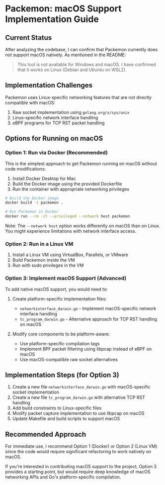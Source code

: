 # Packemon: macOS Support Implementation Guide

## Current Status

After analyzing the codebase, I can confirm that Packemon currently does not support macOS natively. As mentioned in the README:

> This tool is not available for Windows and macOS. I have confirmed that it works on Linux (Debian and Ubuntu on WSL2).

## Implementation Challenges

Packemon uses Linux-specific networking features that are not directly compatible with macOS:

1. Raw socket implementation using `golang.org/x/sys/unix`
2. Linux-specific network interface handling
3. eBPF programs for TCP RST packet handling

## Options for Running on macOS

### Option 1: Run via Docker (Recommended)

This is the simplest approach to get Packemon running on macOS without code modifications:

1. Install Docker Desktop for Mac
2. Build the Docker image using the provided Dockerfile
3. Run the container with appropriate networking privileges

```bash
# Build the Docker image
docker build -t packemon .

# Run Packemon in Docker
docker run --rm -it --privileged --network host packemon
```

Note: The `--network host` option works differently on macOS than on Linux. You might experience limitations with network interface access.

### Option 2: Run in a Linux VM

1. Install a Linux VM using VirtualBox, Parallels, or VMware
2. Build Packemon inside the VM
3. Run with sudo privileges in the VM

### Option 3: Implement macOS Support (Advanced)

To add native macOS support, you would need to:

1. Create platform-specific implementation files:
   - `networkinterface_darwin.go` - Implement macOS-specific network interface handling
   - `tc_program_darwin.go` - Alternative approach for TCP RST handling on macOS

2. Modify core components to be platform-aware:
   - Use platform-specific compilation tags
   - Implement BPF packet filtering using libpcap instead of eBPF on macOS
   - Use macOS-compatible raw socket alternatives

## Implementation Steps (for Option 3)

1. Create a new file `networkinterface_darwin.go` with macOS-specific socket implementation
2. Create a new file `tc_program_darwin.go` with alternative TCP RST handling
3. Add build constraints to Linux-specific files
4. Modify packet capture implementation to use libpcap on macOS
5. Update Makefile and build scripts to support macOS

## Recommended Approach

For immediate use, I recommend Option 1 (Docker) or Option 2 (Linux VM) since the code would require significant refactoring to work natively on macOS.

If you're interested in contributing macOS support to the project, Option 3 provides a starting point, but would require deep knowledge of macOS networking APIs and Go's platform-specific compilation.
